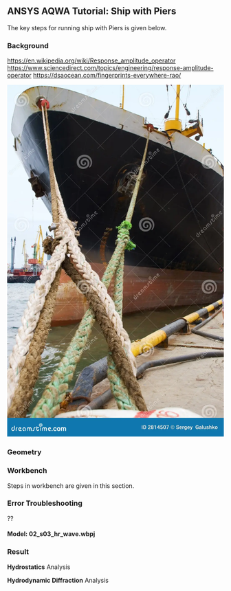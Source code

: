 ## ANSYS AQWA Tutorial: Ship with Piers

The key steps for running ship with Piers is given below.

### Background

<https://en.wikipedia.org/wiki/Response_amplitude_operator>
<https://www.sciencedirect.com/topics/engineering/response-amplitude-operator>
<https://dsaocean.com/fingerprints-everywhere-rao/>

![mooring close snapshot](ship_pier_mooring.png)

### Geometry

### Workbench

Steps in workbench are given in this section.

### Error Troubleshooting

??

#### Model: 02_s03_hr_wave.wbpj

### Result

**Hydrostatics** Analysis

**Hydrodynamic Diffraction** Analysis
